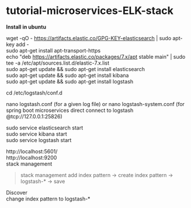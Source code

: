 # tutorial-microservices-ELK-stack

<b>Install in ubuntu</b><br>

wget -qO - https://artifacts.elastic.co/GPG-KEY-elasticsearch | sudo apt-key add - <br>
sudo apt-get install apt-transport-https <br>
echo "deb https://artifacts.elastic.co/packages/7.x/apt stable main" | sudo tee -a /etc/apt/sources.list.d/elastic-7.x.list <br>
sudo apt-get update && sudo apt-get install elasticsearch <br>
sudo apt-get update && sudo apt-get install kibana <br>
sudo apt-get update && sudo apt-get install logstash <br>

cd /etc/logstash/conf.d

nano logstash.conf (for a given log file) or
nano logstash-system.conf (for spring boot microservices direct connect to logstash @tcp://127.0.0.1:25826)

sudo service elasticsearch start <br>
sudo service kibana start <br>
sudo service logstash start <br>

http://localhost:5601/ <br>
http://localhost:9200 <br>
stack management

> stack management add index pattern -> create index pattern -> logstash-* -> save <br>

Discover <br>
change index pattern to logstash-* <br>
